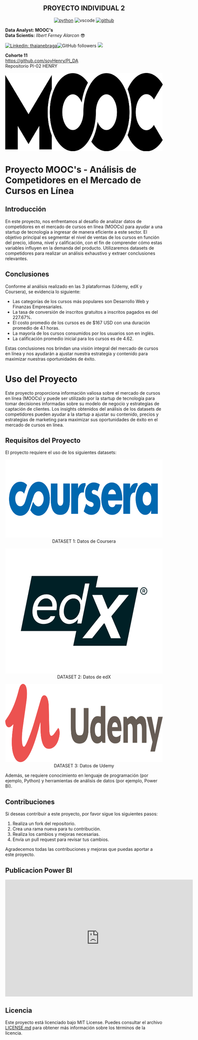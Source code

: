 <p align="center">
<h2 align="center">PROYECTO INDIVIDUAL 2<br></h2>
</p>

<p align="center">
<a href="https://github.com/AlarconIlbert"><img src="https://img.shields.io/badge/python-FFFF0.svg?style=for-the-badge&logo=python&logoColor=0768a8&labelColor=ffffff" alt="python"></a> <img src="https://img.shields.io/badge/vscode-blue.svg?style=for-the-badge&logo=visual-studio-code&labelColor=ffffff&logoColor=blue" alt="vscode"> <a href="https://github.com/AlarconIlbert"><img src="https://img.shields.io/badge/github-black.svg?style=for-the-badge&logo=github&logoColor=black&labelColor=ffffff" alt="github"></a>
</p>

**Data Analyst: MOOC's**<br>
**Data Scientis:** _Ilbert Ferney Alarcon_ 😎<br>

[![Linkedin: thaianebraga](https://img.shields.io/badge/-ILBERT-blue?style=flat-square&logo=Linkedin&logoColor=white&link=https://www.linkedin.com/in/ilbert-ferney-alarcon-bothia/)](https://www.linkedin.com/in/anmol-p-singh/)![GitHub followers](https://img.shields.io/github/followers/AlarconIlbert?label=Follow&style=social) [![](https://img.shields.io/badge/Outlook-ilbert.alarcon@outlook.com-red)](mailto:ilbert.alarcon@outlook.com)

**Cohorte 11**<br>
https://github.com/soyHenry/PI_DA<br>
Repositorio PI-02 HENRY


<p align="center">
  <img width="700" height="250" src="IMAGES\clipart2787355.png">
</p>



# Proyecto MOOC's - Análisis de Competidores en el Mercado de Cursos en Línea

## Introducción

En este proyecto, nos enfrentamos al desafío de analizar datos de competidores en el mercado de cursos en línea (MOOCs) para ayudar a una startup de tecnología a ingresar de manera eficiente a este sector. El objetivo principal es segmentar el nivel de ventas de los cursos en función del precio, idioma, nivel y calificación, con el fin de comprender cómo estas variables influyen en la demanda del producto. Utilizaremos datasets de competidores para realizar un análisis exhaustivo y extraer conclusiones relevantes.

## Conclusiones

Conforme al análisis realizado en las 3 plataformas (Udemy, edX y Coursera), se evidencia lo siguiente:

- Las categorías de los cursos más populares son Desarrollo Web y Finanzas Empresariales.
- La tasa de conversión de inscritos gratuitos a inscritos pagados es del 227.67%.
- El costo promedio de los cursos es de $167 USD con una duración promedio de 4.1 horas.
- La mayoría de los cursos consumidos por los usuarios son en inglés.
- La calificación promedio inicial para los cursos es de 4.62.

Estas conclusiones nos brindan una visión integral del mercado de cursos en línea y nos ayudarán a ajustar nuestra estrategia y contenido para maximizar nuestras oportunidades de éxito.

# Uso del Proyecto

Este proyecto proporciona información valiosa sobre el mercado de cursos en línea (MOOCs) y puede ser utilizado por la startup de tecnología para tomar decisiones informadas sobre su modelo de negocio y estrategias de captación de clientes. Los insights obtenidos del análisis de los datasets de competidores pueden ayudar a la startup a ajustar su contenido, precios y estrategias de marketing para maximizar sus oportunidades de éxito en el mercado de cursos en línea.

## Requisitos del Proyecto

El proyecto requiere el uso de los siguientes datasets:

<p align="center">
  <img width="700" height="250" src="IMAGES\pngwing.com.png"><br>
  DATASET 1: Datos de Coursera
</p>

<p align="center">
  <img width="700" height="400" src="IMAGES\edX Free Online Course New.png"><br>
DATASET 2: Datos de edX
</p>

<p align="center">
  <img width="700" height="250" src="IMAGES\pngegg.png"><br>
DATASET 3: Datos de Udemy
</p>

Además, se requiere conocimiento en lenguaje de programación (por ejemplo, Python) y herramientas de análisis de datos (por ejemplo, Power BI).

## Contribuciones

Si deseas contribuir a este proyecto, por favor sigue los siguientes pasos:

1. Realiza un fork del repositorio.
2. Crea una rama nueva para tu contribución.
3. Realiza los cambios y mejoras necesarias.
4. Envía un pull request para revisar tus cambios.

Agradecemos todas las contribuciones y mejoras que puedas aportar a este proyecto.

## Publicacion Power BI

<p align="center">
<iframe title="Report Section" width="600" height="373.5" src="https://app.powerbi.com/view?r=eyJrIjoiZjAwOGE1MTQtYWMzNS00ZWVhLWE4M2QtZjQzOTM1MDNhN2ZjIiwidCI6ImRmODY3OWNkLWE4MGUtNDVkOC05OWFjLWM4M2VkN2ZmOTVhMCJ9&pageName=ReportSectionf55784cb655525052376" frameborder="0" allowFullScreen="true"></iframe>
</p>


## Licencia

Este proyecto está licenciado bajo MIT License. Puedes consultar el archivo [LICENSE.md](./LICENSE.md) para obtener más información sobre los términos de la licencia.